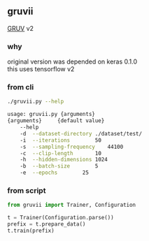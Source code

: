 ## gruvii
[GRUV](https://github.com/smthnspcl/GRUV) v2
### why
original version was depended on keras 0.1.0<br>
this uses tensorflow v2
### from cli
```bash
./gruvii.py --help

usage: gruvii.py {arguments}
{arguments}		{default value}
	--help
	-d	--dataset-directory	./dataset/test/
	-i	--iterations		50
	-s	--sampling-frequency	44100
	-c	--clip-length		10
	-h	--hidden-dimensions	1024
	-b	--batch-size		5
	-e	--epochs		25
```

### from script
```python
from gruvii import Trainer, Configuration

t = Trainer(Configuration.parse())
prefix = t.prepare_data()
t.train(prefix)
```